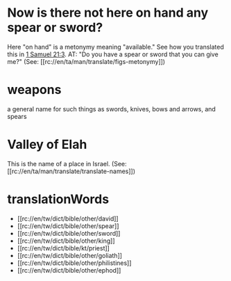 # Now is there not here on hand any spear or sword?

Here "on hand" is a metonymy meaning "available." See how you translated this in [1 Samuel 21:3](./03.md). AT: "Do you have a spear or sword that you can give me?" (See: [[rc://en/ta/man/translate/figs-metonymy]])

# weapons

a general name for such things as swords, knives, bows and arrows, and spears

# Valley of Elah

This is the name of a place in Israel. (See: [[rc://en/ta/man/translate/translate-names]])

# translationWords

* [[rc://en/tw/dict/bible/other/david]]
* [[rc://en/tw/dict/bible/other/spear]]
* [[rc://en/tw/dict/bible/other/sword]]
* [[rc://en/tw/dict/bible/other/king]]
* [[rc://en/tw/dict/bible/kt/priest]]
* [[rc://en/tw/dict/bible/other/goliath]]
* [[rc://en/tw/dict/bible/other/philistines]]
* [[rc://en/tw/dict/bible/other/ephod]]
